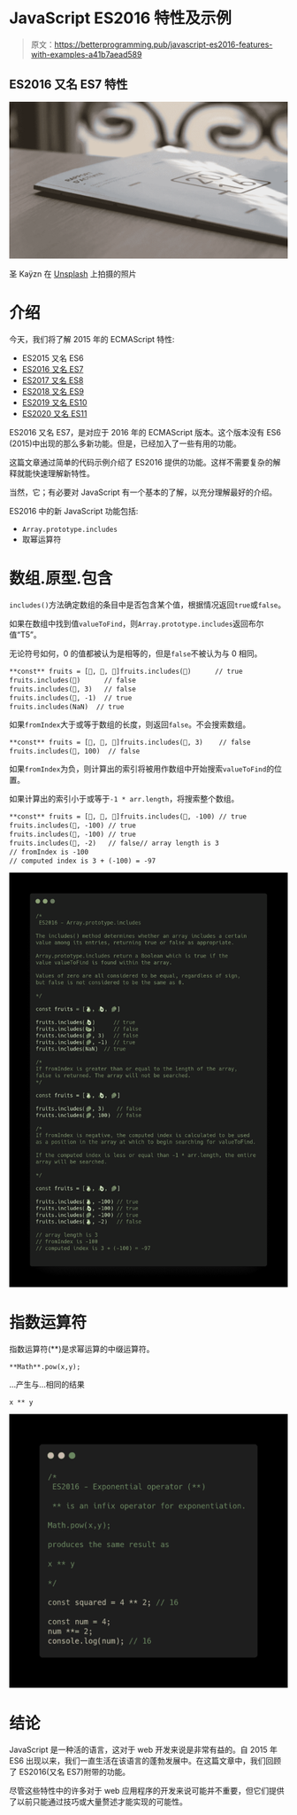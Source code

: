 # JavaScript ES2016 特性及示例

> 原文：<https://betterprogramming.pub/javascript-es2016-features-with-examples-a41b7aead589>

## ES2016 又名 ES7 特性

![](img/a3830cf83111831f07b0906d7a23e189.png)

圣 Kaÿzn 在 [Unsplash](https://unsplash.com/s/photos/2016?utm_source=unsplash&utm_medium=referral&utm_content=creditCopyText) 上拍摄的照片

# 介绍

今天，我们将了解 2015 年的 ECMAScript 特性:

*   ES2015 又名 ES6
*   [ES2016 又名 ES7](https://medium.com/better-programming/javascript-es2016-features-with-examples-a41b7aead589)
*   [ES2017 又名 ES8](https://medium.com/better-programming/javascript-es2017-features-with-examples-877f8406e770)
*   [ES2018 又名 ES9](https://medium.com/better-programming/javascript-es2018-features-with-examples-30fda8ac50fa)
*   [ES2019 又名 ES10](https://medium.com/better-programming/twelve-es10-features-in-twelve-simple-examples-6e8cc109f3d3)
*   [ES2020 又名 ES11](https://medium.com/better-programming/javascript-es2020-features-with-simple-examples-d301dbef2c37)

ES2016 又名 ES7，是对应于 2016 年的 ECMAScript 版本。这个版本没有 ES6 (2015)中出现的那么多新功能。但是，已经加入了一些有用的功能。

这篇文章通过简单的代码示例介绍了 ES2016 提供的功能。这样不需要复杂的解释就能快速理解新特性。

当然，它；有必要对 JavaScript 有一个基本的了解，以充分理解最好的介绍。

ES2016 中的新 JavaScript 功能包括:

*   `Array.prototype.includes`
*   取幂运算符

# 数组.原型.包含

`includes()`方法确定数组的条目中是否包含某个值，根据情况返回`true`或`false`。

如果在数组中找到值`valueToFind`，则`Array.prototype.includes`返回布尔值“T5”。

无论符号如何，0 的值都被认为是相等的，但是`false`不被认为与 0 相同。

```
**const** fruits = [🍐, 🥑, 🍇]fruits.includes(🥑)      // true
fruits.includes(🍉)      // false
fruits.includes(🍇, 3)   // false
fruits.includes(🍇, -1)  // true
fruits.includes(NaN)  // true
```

如果`fromIndex`大于或等于数组的长度，则返回`false`。不会搜索数组。

```
**const** fruits = [🍐, 🥑, 🍇]fruits.includes(🍇, 3)    // false
fruits.includes(🍇, 100)  // false
```

如果`fromIndex`为负，则计算出的索引将被用作数组中开始搜索`valueToFind`的位置。

如果计算出的索引小于或等于`-1 * arr.length`，将搜索整个数组。

```
**const** fruits = [🍐, 🥑, 🍇]fruits.includes(🍐, -100) // true
fruits.includes(🥑, -100) // true
fruits.includes(🍇, -100) // true
fruits.includes(🍐, -2)   // false// array length is 3
// fromIndex is -100
// computed index is 3 + (-100) = -97
```

![](img/811b7d73129fef96460351e5fec1ad86.png)

# 指数运算符

指数运算符(**)是求幂运算的中缀运算符。

```
**Math**.pow(x,y);
```

…产生与…相同的结果

```
x ** y
```

![](img/023dfec5a0cada6953b8737e6daf904c.png)

# 结论

JavaScript 是一种活的语言，这对于 web 开发来说是非常有益的。自 2015 年 ES6 出现以来，我们一直生活在该语言的蓬勃发展中。在这篇文章中，我们回顾了 ES2016(又名 ES7)附带的功能。

尽管这些特性中的许多对于 web 应用程序的开发来说可能并不重要，但它们提供了以前只能通过技巧或大量赘述才能实现的可能性。